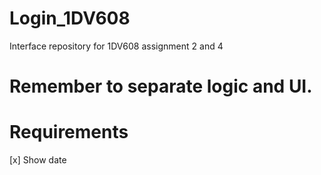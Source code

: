 # Login_1DV608
Interface repository for 1DV608 assignment 2 and 4

# Remember to separate logic and UI.

# Requirements
[x] Show date